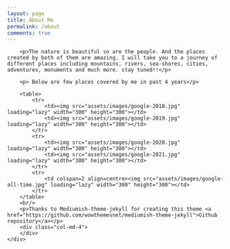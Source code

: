 ```yaml
---
layout: page
title: About Me
permalink: /about
comments: true
---
```


<div class="row justify-content-between">
    <div class="col-md-8 pr-5">

        <p>The nature is beautiful so are the people. And the places created by both of them are amazing. I will take you to a journey of different places including mountains, rivers, sea-shores, cities, adventures, monuments and much more. stay tuned!!</p>
        
        <p> Below are few places covered by me in past 4 years</p>

        <table>
            <tr>
                <td><img src="assets/images/google-2018.jpg" loading="lazy" width="300" height="300"></td>
                <td><img src="assets/images/google-2019.jpg" loading="lazy" width="300" height="300"></td>
            </tr>
            <tr>
                <td><img src="assets/images/google-2020.jpg" loading="lazy" width="300" height="300"></td>
                <td><img src="assets/images/google-2021.jpg" loading="lazy" width="300" height="300"></td>
            </tr>
            <tr>
                <td colspan=2 align=centre><img src="assets/images/google-all-time.jpg" loading="lazy" width="300" height="300"></td>
            </tr>
        </table>
        <br/>
        <p>Thanks to Mediumish-theme-jekyll for creating this theme <a href="https://github.com/wowthemesnet/mediumish-theme-jekyll">Github repository</a></p>
        <div class="col-md-4">
        </div>
    </div>
</div>
